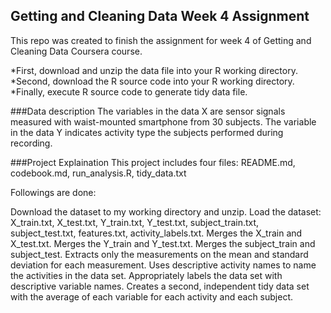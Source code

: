 ## Getting and Cleaning Data Week 4 Assignment
This repo was created to finish the assignment for week 4 of Getting and Cleaning Data Coursera course.

*First, download and unzip the data file into your R working directory.
*Second, download the R source code into your R working directory.
*Finally, execute R source code to generate tidy data file.

###Data description
The variables in the data X are sensor signals measured with waist-mounted smartphone from 30 subjects. The variable in the data Y indicates activity type the subjects 
performed during recording.

###Project Explaination
This project includes four files: README.md, codebook.md, run_analysis.R, tidy_data.txt

Followings are done:

Download the dataset to my working directory and unzip.
Load the dataset: X_train.txt, X_test.txt, Y_train.txt, Y_test.txt, subject_train.txt, subject_test.txt, features.txt, activity_labels.txt.
Merges the X_train and X_test.txt.
Merges the Y_train and Y_test.txt.
Merges the subject_train and subject_test.
Extracts only the measurements on the mean and standard deviation for each measurement.
Uses descriptive activity names to name the activities in the data set.
Appropriately labels the data set with descriptive variable names.
Creates a second, independent tidy data set with the average of each variable for each activity and each subject.
